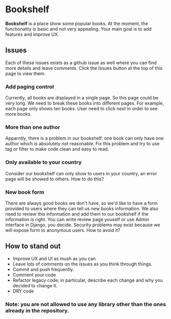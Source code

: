 # Bookshelf

**Bookshelf** is a place show some popular books.  At the moment, the
functionality is basic and not very appealing. Your main goal is to 
add features and improve UX. 

## Issues

Each of these issues exists as a github issue as well where you can
find more details and leave comments.  Click the Issues button at the
top of this page to view them.

### Add paging control

Currently, all books are displayed in a single page. So this page could
be very long. We need to break these books into different pages. For 
example, each page only shows ten books. User need to click *next* in order 
to see more books.

### More than one author

Apparntly, there is a problem in our bookshelf: one book can only have one
author which is absolutely not reasonable. Fix this problem and try to use tag
or filter to make code clean and easy to read.

### Only available to your country

Consider our bookshelf can only show to users in your country, an error
page will be showed to others. How to do this?

### New book form

There are always good books we don't have, so we'd like to have a form
provided to users where they can tell us new books information.
We also need to review this information and add them to our bookshelf if the
information is right. You can write review page youself or use Admin interface in Django, you decide.
Security problems may exist because we will expose form to anonymous users. 
How to avoid it?

## How to stand out
 - Improve UX and UI as mush as you can
 - Leave lots of comments on the issues as you think through things.
 - Commit and push frequently.
 - Comment your code
 - Refactor legacy code; in particular, describe each change and why you decided to change it.
 - DRY code

### Note: you are not allowed to use any library other than the ones already in the repository.
